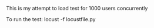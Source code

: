 This is my attempt to load test for 1000 users concurrently

To run the test:
locust -f locustfile.py
